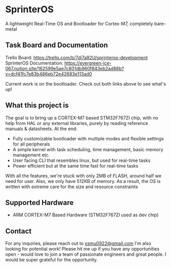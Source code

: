 # SprinterOS
A lightweight Real-Time OS and Bootloader for Cortex-M7, completely bare-metal

## Task Board and Documentation
Trello Board: https://trello.com/b/7di7a92U/sprinteros-development<br>
SprinterOS Documentation: https://evergreen-ice-067.notion.site/162599e5ae7c801db960f843eb2ad86b?v=dcf41fc7e83b486eb72e42683e113ad0

Current work is on the bootloader. Check out both links above to see what's up!

## What this project is
The goal is to bring up a CORTEX-M7 based STM32F767ZI chip, with no help from HAL or any external libraries, purely by reading reference manuals & datasheets. At the end:
- Fully customizable bootloader with multiple modes and flexible settings for all peripherals
- A simple kernel with task scheduling, time management, basic memory management etc.
- User facing CLI that resembles linux, but used for real-time tasks
- Power efficient but at the same time fast for real-time tasks

With all the features, we're stuck with only 2MB of FLASH, around half we need for user. Also, we only have 512KB of memory.
As a result, the OS is written with extreme care for the size and resource constraints

## Supported Hardware
- ARM CORTEX-M7 Based Hardware (STM32F767ZI used as dev chip)

## Contact
For any inquiries, please reach out to xsmu0922@gmail.com
I'm also looking for potential work! Please hit me up if you have any opportunities open - would love to join a team of passionate engineers and great people. I would be super grateful for the opportunity.
